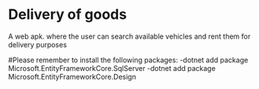 # Delivery of goods
A web apk. where the user can search available vehicles and rent them for delivery purposes

#Please remember to install the following packages:
-dotnet add package Microsoft.EntityFrameworkCore.SqlServer
-dotnet add package Microsoft.EntityFrameworkCore.Design
